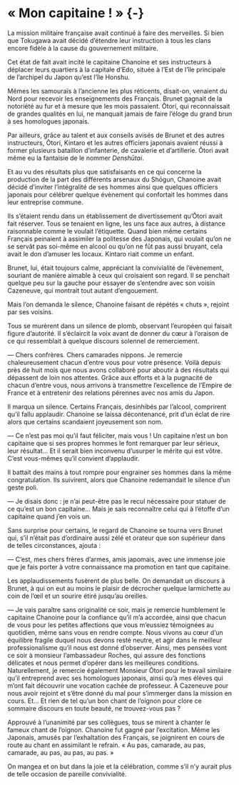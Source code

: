 # « Mon capitaine ! » {-}

La mission militaire française avait continué à faire des merveilles. Si bien
que Tokugawa avait décidé d’étendre leur instruction à tous les clans encore
fidèle à la cause du gouvernement militaire.

Cet état de fait avait incité le capitaine Chanoine et ses instructeurs à
déplacer leurs quartiers à la capitale d’Edo, située à l’Est de l’île
principale de l’archipel du Japon qu’est l’île Honshu.

Mêmes les samouraïs à l’ancienne les plus réticents, disait-on, venaient du
Nord pour recevoir les enseignements des Français. Brunet gagnait de la
notoriété au fur et à mesure que les mois passaient. Ōtori, qui reconnaissait
de grandes qualités en lui, ne manquait jamais de faire l’éloge du grand brun
à ses homologues japonais.

Par ailleurs, grâce au talent et aux conseils avisés de Brunet et des autres
instructeurs, Ōtori, Kintaro et les autres officiers japonais avaient réussi à
former plusieurs bataillon d’infanterie, de cavalerie et d’artillerie. Ōtori
avait même eu la fantaisie de le nommer *Denshūtai*.

Et au vu des résultats plus que satisfaisants en ce qui concerne la production
de la part des différents arsenaux du Shōgun, Chanoine avait décidé d’inviter
l’intégralité de ses hommes ainsi que quelques officiers japonais pour célébrer
quelque évènement qui confortait les hommes dans leur entreprise commune.

Ils s’étaient rendu dans un établissement de divertissement qu’Ōtori avait
fait réserver. Tous se tenaient en ligne, les uns face aux autres, à distance
raisonnable comme le voulait l’étiquette. Quand bien même certains Français
peinaient à assimiler la politesse des Japonais, qui voulait qu’on ne se servât
pas soi-même en alcool ou qu’on ne fût pas aussi bruyant, cela avait le don
d’amuser les locaux. Kintaro riait comme un enfant.

Brunet, lui, était toujours calme, appréciant la convivialité de l’évènement,
souriant de manière aimable à ceux qui croisaient son regard. Il se penchait
quelque peu sur la gauche pour essayer de s’entendre avec son voisin Cazeneuve,
qui montrait tout autant d’engouement.

Mais l’on demanda le silence, Chanoine faisant de répétés « chuts », rejoint
par ses voisins.

Tous se murèrent dans un silence de plomb, observant l’européen qui faisait
figure d’autorité. Il s’éclaircit la voix avant de donner du cœur à l’oraison
de ce qui ressemblait à quelque discours solennel de remerciement.

— Chers confrères. Chers camarades nippons. Je remercie chaleureusement chacun
d’entre vous pour votre présence. Voilà depuis près de huit mois que nous avons
collaboré pour aboutir à des résultats qui dépassent de loin nos attentes.
Grâce aux efforts et à la pugnacité de chacun d’entre vous, nous arrivons à
transmettre l’excellence de l’Empire de France et à entretenir des relations
pérennes avec nos amis du Japon.

Il marqua un silence. Certains Français, desinhibés par l’alcool, comprirent
qu’il fallu applaudir. Chanoine se laissa décontenancé, prit d’un éclat de
rire alors que certains scandaient joyeusement son nom.

— Ce n’est pas moi qu’il faut féliciter, mais vous ! Un capitaine n’est un bon
capitaine que si ses propres hommes le font remarquer par leur sérieux, leur
résultat… Et il serait bien inconvenu d’usurper le mérite qui est vôtre. C’est
vous-mêmes qu’il convient d’applaudir.

Il battait des mains à tout rompre pour engrainer ses hommes dans la même
congratulation. Ils suivirent, alors que Chanoine redemandait le silence d’un
geste poli.

— Je disais donc : je n’ai peut-être pas le recul nécessaire pour statuer de
ce qu’est un bon capitaine… Mais je sais reconnaître celui qui à l’étoffe d’un
capitaine quand j’en vois un.

Sans surprise pour certains, le regard de Chanoine se tourna vers Brunet qui,
s’il n’était pas d’ordinaire aussi zélé et orateur que son supérieur dans de
telles circonstances, ajouta :

— C’est, mes chers frères d’armes, amis japomais, avec une immense joie que je
fais porter à votre connaissance ma promotion en tant que capitaine.

Les applaudissements fusèrent de plus belle. On demandait un discours à Brunet,
à qui on eut au moins le plaisir de décrocher quelque larmichette au coin de
l’œil et un sourire étiré jusqu’au oreilles.

— Je vais paraître sans originalité ce soir, mais je remercie humblement le
capitaine Chanoine pour la confiance qu’il m’a accordée, ainsi que chacun de
vous pour les petites affections que vous m’eussiez témoignées au quotidien,
même sans vous en rendre compte. Nous vivons au cœur d’un équilibre fragile
duquel nous devons resté neutre, et agir dans le meilleur professionalisme
qu’il nous est donné d’observer. Ainsi, mes pensées vont ce soir à monsieur
l’ambassadeur Roches, qui assure des fonctions délicates et nous permet
d’opérer dans les meilleures conditions. Naturellement, je remercie également
Monsieur Ōtori pour le travail similaire qu’il entreprend avec ses homologues
japonais, ainsi qu’à mes élèves qui m’ont fait découvrir une vocation cachée
de professeur. À Cazeneuve pour nous avoir rejoint et s’être donné du mal pour
s’immerger dans la mission en cours. Et… Et rien de tel qu’un bon chant de
l’oignon pour clore ce sommaire discours en toute beauté, ne trouvez-vous pas ?

Approuvé à l’unanimité par ses collègues, tous se mirent à chanter le fameux
chant de l’oignon. Chanoine fut gagné par l’excitation. Même les Japonais,
amusés par l’exhaltation des Français, se joignirent en cours de route au chant
en assimilant le refrain. « Au pas, camarade, au pas, camarade, au pas, au pas,
au pas. »

On mangea et on but dans la joie et la célébration, comme s’il n’y aurait plus
de telle occasion de pareille convivialité.
